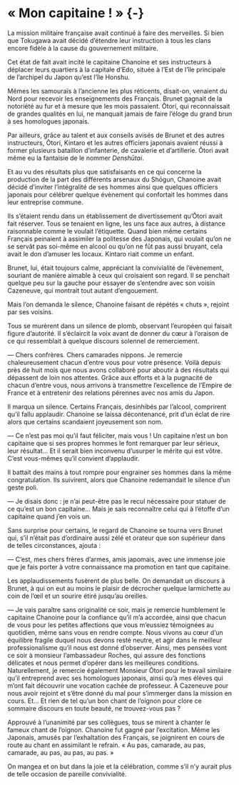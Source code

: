 # « Mon capitaine ! » {-}

La mission militaire française avait continué à faire des merveilles. Si bien
que Tokugawa avait décidé d’étendre leur instruction à tous les clans encore
fidèle à la cause du gouvernement militaire.

Cet état de fait avait incité le capitaine Chanoine et ses instructeurs à
déplacer leurs quartiers à la capitale d’Edo, située à l’Est de l’île
principale de l’archipel du Japon qu’est l’île Honshu.

Mêmes les samouraïs à l’ancienne les plus réticents, disait-on, venaient du
Nord pour recevoir les enseignements des Français. Brunet gagnait de la
notoriété au fur et à mesure que les mois passaient. Ōtori, qui reconnaissait
de grandes qualités en lui, ne manquait jamais de faire l’éloge du grand brun
à ses homologues japonais.

Par ailleurs, grâce au talent et aux conseils avisés de Brunet et des autres
instructeurs, Ōtori, Kintaro et les autres officiers japonais avaient réussi à
former plusieurs bataillon d’infanterie, de cavalerie et d’artillerie. Ōtori
avait même eu la fantaisie de le nommer *Denshūtai*.

Et au vu des résultats plus que satisfaisants en ce qui concerne la production
de la part des différents arsenaux du Shōgun, Chanoine avait décidé d’inviter
l’intégralité de ses hommes ainsi que quelques officiers japonais pour célébrer
quelque évènement qui confortait les hommes dans leur entreprise commune.

Ils s’étaient rendu dans un établissement de divertissement qu’Ōtori avait
fait réserver. Tous se tenaient en ligne, les uns face aux autres, à distance
raisonnable comme le voulait l’étiquette. Quand bien même certains Français
peinaient à assimiler la politesse des Japonais, qui voulait qu’on ne se servât
pas soi-même en alcool ou qu’on ne fût pas aussi bruyant, cela avait le don
d’amuser les locaux. Kintaro riait comme un enfant.

Brunet, lui, était toujours calme, appréciant la convivialité de l’évènement,
souriant de manière aimable à ceux qui croisaient son regard. Il se penchait
quelque peu sur la gauche pour essayer de s’entendre avec son voisin Cazeneuve,
qui montrait tout autant d’engouement.

Mais l’on demanda le silence, Chanoine faisant de répétés « chuts », rejoint
par ses voisins.

Tous se murèrent dans un silence de plomb, observant l’européen qui faisait
figure d’autorité. Il s’éclaircit la voix avant de donner du cœur à l’oraison
de ce qui ressemblait à quelque discours solennel de remerciement.

— Chers confrères. Chers camarades nippons. Je remercie chaleureusement chacun
d’entre vous pour votre présence. Voilà depuis près de huit mois que nous avons
collaboré pour aboutir à des résultats qui dépassent de loin nos attentes.
Grâce aux efforts et à la pugnacité de chacun d’entre vous, nous arrivons à
transmettre l’excellence de l’Empire de France et à entretenir des relations
pérennes avec nos amis du Japon.

Il marqua un silence. Certains Français, desinhibés par l’alcool, comprirent
qu’il fallu applaudir. Chanoine se laissa décontenancé, prit d’un éclat de
rire alors que certains scandaient joyeusement son nom.

— Ce n’est pas moi qu’il faut féliciter, mais vous ! Un capitaine n’est un bon
capitaine que si ses propres hommes le font remarquer par leur sérieux, leur
résultat… Et il serait bien inconvenu d’usurper le mérite qui est vôtre. C’est
vous-mêmes qu’il convient d’applaudir.

Il battait des mains à tout rompre pour engrainer ses hommes dans la même
congratulation. Ils suivirent, alors que Chanoine redemandait le silence d’un
geste poli.

— Je disais donc : je n’ai peut-être pas le recul nécessaire pour statuer de
ce qu’est un bon capitaine… Mais je sais reconnaître celui qui à l’étoffe d’un
capitaine quand j’en vois un.

Sans surprise pour certains, le regard de Chanoine se tourna vers Brunet qui,
s’il n’était pas d’ordinaire aussi zélé et orateur que son supérieur dans de
telles circonstances, ajouta :

— C’est, mes chers frères d’armes, amis japomais, avec une immense joie que je
fais porter à votre connaissance ma promotion en tant que capitaine.

Les applaudissements fusèrent de plus belle. On demandait un discours à Brunet,
à qui on eut au moins le plaisir de décrocher quelque larmichette au coin de
l’œil et un sourire étiré jusqu’au oreilles.

— Je vais paraître sans originalité ce soir, mais je remercie humblement le
capitaine Chanoine pour la confiance qu’il m’a accordée, ainsi que chacun de
vous pour les petites affections que vous m’eussiez témoignées au quotidien,
même sans vous en rendre compte. Nous vivons au cœur d’un équilibre fragile
duquel nous devons resté neutre, et agir dans le meilleur professionalisme
qu’il nous est donné d’observer. Ainsi, mes pensées vont ce soir à monsieur
l’ambassadeur Roches, qui assure des fonctions délicates et nous permet
d’opérer dans les meilleures conditions. Naturellement, je remercie également
Monsieur Ōtori pour le travail similaire qu’il entreprend avec ses homologues
japonais, ainsi qu’à mes élèves qui m’ont fait découvrir une vocation cachée
de professeur. À Cazeneuve pour nous avoir rejoint et s’être donné du mal pour
s’immerger dans la mission en cours. Et… Et rien de tel qu’un bon chant de
l’oignon pour clore ce sommaire discours en toute beauté, ne trouvez-vous pas ?

Approuvé à l’unanimité par ses collègues, tous se mirent à chanter le fameux
chant de l’oignon. Chanoine fut gagné par l’excitation. Même les Japonais,
amusés par l’exhaltation des Français, se joignirent en cours de route au chant
en assimilant le refrain. « Au pas, camarade, au pas, camarade, au pas, au pas,
au pas. »

On mangea et on but dans la joie et la célébration, comme s’il n’y aurait plus
de telle occasion de pareille convivialité.
